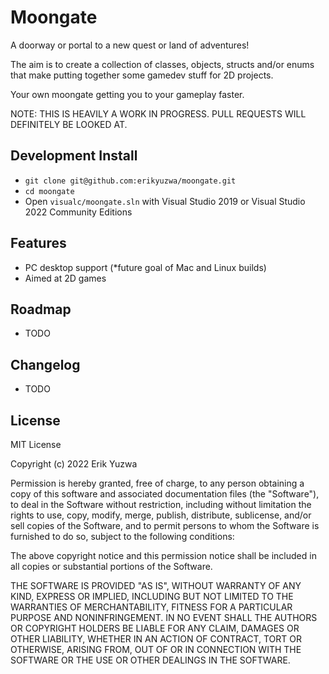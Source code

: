 # Moongate

A doorway or portal to a new quest or land of adventures!

The aim is to create a collection of classes, objects, structs and/or enums that make putting together
some gamedev stuff for 2D projects.

Your own moongate getting you to your gameplay faster.

NOTE: THIS IS HEAVILY A WORK IN PROGRESS. PULL REQUESTS WILL DEFINITELY BE LOOKED AT.

## Development Install

- `git clone git@github.com:erikyuzwa/moongate.git`
- `cd moongate`
- Open `visualc/moongate.sln` with Visual Studio 2019 or Visual Studio 2022 Community Editions

## Features

- PC desktop support (*future goal of Mac and Linux builds)
- Aimed at 2D games

## Roadmap

- TODO

## Changelog

- TODO

## License

MIT License

Copyright (c) 2022 Erik Yuzwa

Permission is hereby granted, free of charge, to any person obtaining a copy
of this software and associated documentation files (the "Software"), to deal
in the Software without restriction, including without limitation the rights
to use, copy, modify, merge, publish, distribute, sublicense, and/or sell
copies of the Software, and to permit persons to whom the Software is
furnished to do so, subject to the following conditions:

The above copyright notice and this permission notice shall be included in all
copies or substantial portions of the Software.

THE SOFTWARE IS PROVIDED "AS IS", WITHOUT WARRANTY OF ANY KIND, EXPRESS OR
IMPLIED, INCLUDING BUT NOT LIMITED TO THE WARRANTIES OF MERCHANTABILITY,
FITNESS FOR A PARTICULAR PURPOSE AND NONINFRINGEMENT. IN NO EVENT SHALL THE
AUTHORS OR COPYRIGHT HOLDERS BE LIABLE FOR ANY CLAIM, DAMAGES OR OTHER
LIABILITY, WHETHER IN AN ACTION OF CONTRACT, TORT OR OTHERWISE, ARISING FROM,
OUT OF OR IN CONNECTION WITH THE SOFTWARE OR THE USE OR OTHER DEALINGS IN THE
SOFTWARE.
